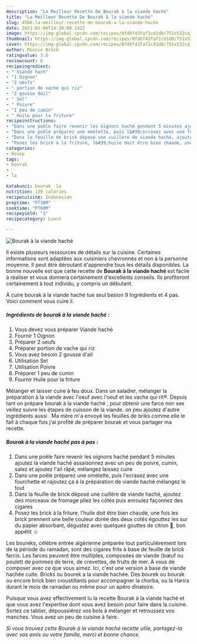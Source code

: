 ```yaml
---
description: "La Meilleur Recette De Bourak à la viande haché"
title: "La Meilleur Recette De Bourak à la viande haché"
slug: 4566-la-meilleur-recette-de-bourak-a-la-viande-hache
date: 2021-01-06T14:38:08.142Z
image: https://img-global.cpcdn.com/recipes/8fd6f43faf1cd1d0/751x532cq70/bourak-a-la-viande-hache-photo-principale-de-la-recette.jpg
thumbnail: https://img-global.cpcdn.com/recipes/8fd6f43faf1cd1d0/751x532cq70/bourak-a-la-viande-hache-photo-principale-de-la-recette.jpg
cover: https://img-global.cpcdn.com/recipes/8fd6f43faf1cd1d0/751x532cq70/bourak-a-la-viande-hache-photo-principale-de-la-recette.jpg
author: Minnie Brock
ratingvalue: 3.6
reviewcount: 8
recipeingredient:
- " Viande hach"
- "1 Oignon"
- "2 oeufs"
- " portion de vache qui riz"
- "2 gousse dail"
- " Sel"
- " Poivre"
- "1 peu de cumin"
- " Huile pour la friture"
recipeinstructions:
- "Dans une poêle faire revenir les oignons haché pendant 5 minutes ajoutez la viande haché assaisonnez avec un peu de poivre, cumin, salez et ajoutez l&#39;ail râpé, mélangez laissez cuire"
- "Dans une poêle préparez une omelette, puis l&#39;ecrasez avec une fourchette et rajoutez ça à la préparation de viande haché mélangez le tout"
- "Dans la feuille de brick déposé une cuillère de viande haché, ajoutez des morceaux de fromage pliez les côtés puis enroulez façonnez des cigares"
- "Posez les brick à la friture, l&#39;huile doit être bien chaude, une fois les brick prennent une belle couleur dorée des deux cotés égouttez les sur du papier absorbant, dégustez avec quelques gouttes de citron 🍋, bon appétit ☺️"
categories:
- Resep
tags:
- bourak
- 
- la

katakunci: bourak  la 
nutrition: 139 calories
recipecuisine: Indonesian
preptime: "PT30M"
cooktime: "PT60M"
recipeyield: "1"
recipecategory: Lunch

---
```



![Bourak à la viande haché](https://img-global.cpcdn.com/recipes/8fd6f43faf1cd1d0/751x532cq70/bourak-a-la-viande-hache-photo-principale-de-la-recette.jpg)

Il existe plusieurs ressources de détails sur la cuisine. Certaines informations sont adaptées aux cuisiniers chevronnés et non à la personne moyenne. Il peut être déroutant d'apprendre tous les détails disponibles. La bonne nouvelle est que cette recette de <strong> Bourak à la viande haché </strong> est facile à réaliser et vous donnera certainement d'excellents conseils. Ils profiteront certainement à tout individu, y compris un débutant.

<!--inarticleads1-->

À cuire bourak à la viande haché tue seul besion 9 Ingrédients et 4 pas. Voici comment vous cuire il.

##### Ingrédients de bourak à la viande haché :

1. Vous devez vous préparer  Viande haché
1. Fournir 1 Oignon
1. Préparer 2 oeufs
1. Préparer  portion de vache qui riz
1. Vous avez besoin 2 gousse d&#39;ail
1. Utilisation  Sel
1. Utilisation  Poivre
1. Préparer 1 peu de cumin
1. Fournir  Huile pour la friture


Mélanger et laisser cuire à feu doux. Dans un saladier, mélanger la préparation à la viande avec l&#39;oeuf avec l&#39;oeuf et les vache qui rit®. Depuis tant on prépare bourak à la viande haché , pour obtenir une farce non sex veillez suivre les étapes de cuisson de la viande. on peu ajoutez d&#39;autre ingrédients aussi . Ma mère m&#39;a envoyé les feuilles de briks comme elle le fait à chaque fois j&#39;ai profité de préparer bourak et vous partager ma recette. 

<!--inarticleads2-->

##### Bourak à la viande haché pas à pas :

1. Dans une poêle faire revenir les oignons haché pendant 5 minutes ajoutez la viande haché assaisonnez avec un peu de poivre, cumin, salez et ajoutez l&#39;ail râpé, mélangez laissez cuire
1. Dans une poêle préparez une omelette, puis l&#39;ecrasez avec une fourchette et rajoutez ça à la préparation de viande haché mélangez le tout
1. Dans la feuille de brick déposé une cuillère de viande haché, ajoutez des morceaux de fromage pliez les côtés puis enroulez façonnez des cigares
1. Posez les brick à la friture, l&#39;huile doit être bien chaude, une fois les brick prennent une belle couleur dorée des deux cotés égouttez les sur du papier absorbant, dégustez avec quelques gouttes de citron 🍋, bon appétit ☺️


Les boureks, célèbre entrée algérienne préparée tout particulièrement lors de la période du ramadan, sont des cigares frits à base de feuille de brick farcis. Les farces peuvent être multiples, composées de viande (bœuf ou poulet) de pommes de terre, de crevettes, de fruits de mer. À vous de composer avec ce que vous aimez. Ici, c&#39;est une version à base de viande hachée cuite. Bricks ou bourek a la viande hachée. Des bourek ou bourak ou encore brick bien croustillants pour accompagner la chorba, ou la Harira durant le mois de ramadan ou même pour un apéro dînatoire. 

<!--inarticleads1-->

<p>
Puisque vous avez effectivement lu la recette Bourak à la viande haché et que vous avez l'expertise dont vous avez besoin pour faire dans la cuisine. Sortez ce tablier, dépoussiérez vos bols à mélanger et retroussez vos manches. Vous avez un peu de cuisine à faire.
</p>

<p>
<i>Si vous trouvez cette Bourak à la viande haché recette utile, partagez-la avec vos amis ou votre famille, merci et bonne chance.</i>
</p>
